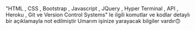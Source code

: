 "HTML , CSS , Bootstrap , Javascript , JQuery , Hyper Terminal , API , Heroku , Git ve Version Control Systems" le ilgili komutlar ve kodlar detaylı bir açıklamayla not edilmiştir
Umarım işinize yarayacak bilgiler vardır🙃
